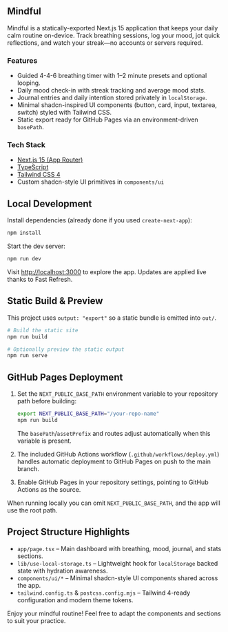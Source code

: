 ## Mindful

Mindful is a statically-exported Next.js 15 application that keeps your daily calm routine on-device. Track breathing sessions, log your mood, jot quick reflections, and watch your streak—no accounts or servers required.

### Features

- Guided 4-4-6 breathing timer with 1–2 minute presets and optional looping.
- Daily mood check-in with streak tracking and average mood stats.
- Journal entries and daily intention stored privately in `localStorage`.
- Minimal shadcn-inspired UI components (button, card, input, textarea, switch) styled with Tailwind CSS.
- Static export ready for GitHub Pages via an environment-driven `basePath`.

### Tech Stack

- [Next.js 15 (App Router)](https://nextjs.org/docs/app)
- [TypeScript](https://www.typescriptlang.org/)
- [Tailwind CSS 4](https://tailwindcss.com/)
- Custom shadcn-style UI primitives in `components/ui`

## Local Development

Install dependencies (already done if you used `create-next-app`):

```bash
npm install
```

Start the dev server:

```bash
npm run dev
```

Visit [http://localhost:3000](http://localhost:3000) to explore the app. Updates are applied live thanks to Fast Refresh.

## Static Build & Preview

This project uses `output: "export"` so a static bundle is emitted into `out/`.

```bash
# Build the static site
npm run build

# Optionally preview the static output
npm run serve
```

## GitHub Pages Deployment

1. Set the `NEXT_PUBLIC_BASE_PATH` environment variable to your repository path before building:

   ```bash
   export NEXT_PUBLIC_BASE_PATH="/your-repo-name"
   npm run build
   ```

   The `basePath`/`assetPrefix` and routes adjust automatically when this variable is present.

2. The included GitHub Actions workflow (`.github/workflows/deploy.yml`) handles automatic deployment to GitHub Pages on push to the main branch.

3. Enable GitHub Pages in your repository settings, pointing to GitHub Actions as the source.

When running locally you can omit `NEXT_PUBLIC_BASE_PATH`, and the app will use the root path.

## Project Structure Highlights

- `app/page.tsx` – Main dashboard with breathing, mood, journal, and stats sections.
- `lib/use-local-storage.ts` – Lightweight hook for `localStorage` backed state with hydration awareness.
- `components/ui/*` – Minimal shadcn-style UI components shared across the app.
- `tailwind.config.ts` & `postcss.config.mjs` – Tailwind 4-ready configuration and modern theme tokens.

Enjoy your mindful routine! Feel free to adapt the components and sections to suit your practice.
